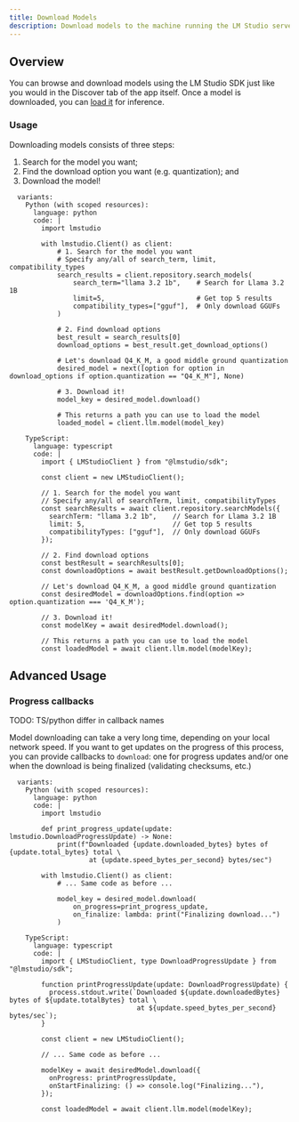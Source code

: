```yaml
---
title: Download Models
description: Download models to the machine running the LM Studio server
---
```


## Overview

You can browse and download models using the LM Studio SDK just like you would
in the Discover tab of the app itself. Once a model is downloaded, you can
[load it](/docs/api/sdk/load-and-access-models) for inference.

### Usage

Downloading models consists of three steps:

1. Search for the model you want;
2. Find the download option you want (e.g. quantization); and
3. Download the model!

```lms_code_snippet
  variants:
    Python (with scoped resources):
      language: python
      code: |
        import lmstudio

        with lmstudio.Client() as client:
            # 1. Search for the model you want
            # Specify any/all of search_term, limit, compatibility_types
            search_results = client.repository.search_models(
                search_term="llama 3.2 1b",    # Search for Llama 3.2 1B
                limit=5,                       # Get top 5 results
                compatibility_types=["gguf"],  # Only download GGUFs
            )

            # 2. Find download options
            best_result = search_results[0]
            download_options = best_result.get_download_options()

            # Let's download Q4_K_M, a good middle ground quantization
            desired_model = next([option for option in download_options if option.quantization == "Q4_K_M"], None)

            # 3. Download it!
            model_key = desired_model.download()

            # This returns a path you can use to load the model
            loaded_model = client.llm.model(model_key)

    TypeScript:
      language: typescript
      code: |
        import { LMStudioClient } from "@lmstudio/sdk";

        const client = new LMStudioClient();

        // 1. Search for the model you want
        // Specify any/all of searchTerm, limit, compatibilityTypes
        const searchResults = await client.repository.searchModels({
          searchTerm: "llama 3.2 1b",    // Search for Llama 3.2 1B
          limit: 5,                      // Get top 5 results
          compatibilityTypes: ["gguf"],  // Only download GGUFs
        });

        // 2. Find download options
        const bestResult = searchResults[0];
        const downloadOptions = await bestResult.getDownloadOptions();

        // Let's download Q4_K_M, a good middle ground quantization
        const desiredModel = downloadOptions.find(option => option.quantization === 'Q4_K_M');

        // 3. Download it!
        const modelKey = await desiredModel.download();

        // This returns a path you can use to load the model
        const loadedModel = await client.llm.model(modelKey);
```

## Advanced Usage

### Progress callbacks

TODO: TS/python differ in callback names

Model downloading can take a very long time, depending on your local network speed.
If you want to get updates on the progress of this process, you can provide callbacks to `download`:
one for progress updates and/or one when the download is being finalized
(validating checksums, etc.)

```lms_code_snippet
  variants:
    Python (with scoped resources):
      language: python
      code: |
        import lmstudio

        def print_progress_update(update: lmstudio.DownloadProgressUpdate) -> None:
            print(f"Downloaded {update.downloaded_bytes} bytes of {update.total_bytes} total \
                    at {update.speed_bytes_per_second} bytes/sec")

        with lmstudio.Client() as client:
            # ... Same code as before ...

            model_key = desired_model.download(
                on_progress=print_progress_update,
                on_finalize: lambda: print("Finalizing download...")
            )

    TypeScript:
      language: typescript
      code: |
        import { LMStudioClient, type DownloadProgressUpdate } from "@lmstudio/sdk";

        function printProgressUpdate(update: DownloadProgressUpdate) {
          process.stdout.write(`Downloaded ${update.downloadedBytes} bytes of ${update.totalBytes} total \
                                at ${update.speed_bytes_per_second} bytes/sec`);
        }

        const client = new LMStudioClient();

        // ... Same code as before ...

        modelKey = await desiredModel.download({
          onProgress: printProgressUpdate,
          onStartFinalizing: () => console.log("Finalizing..."),
        });

        const loadedModel = await client.llm.model(modelKey);
```
